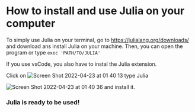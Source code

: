 # How to install and use Julia on your computer

To simply use Julia on your terminal, go to https://julialang.org/downloads/ and download ans install Julia on your machine. Then, you can open the program or type ```exec 'PATH/TO/JULIA'```

If you use vsCode, you also have to instal the Julia extension.

Click on ![Screen Shot 2022-04-23 at 01 40 13](https://user-images.githubusercontent.com/45129483/164877916-ab875438-1538-4b4a-9991-6436d3e5b162.png)  type Julia

![Screen Shot 2022-04-23 at 01 40 36](https://user-images.githubusercontent.com/45129483/164877926-72dc5213-a1a0-4407-9b05-aa761f06c263.png) and install it.


### Julia is ready to be used!
